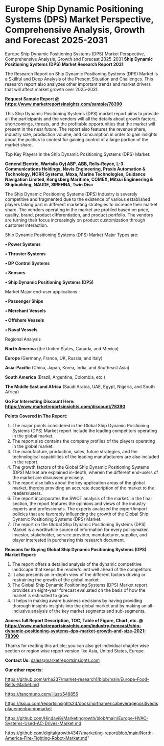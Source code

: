 # Europe Ship Dynamic Positioning Systems (DPS) Market Perspective, Comprehensive Analysis, Growth and Forecast 2025-2031
Europe Ship Dynamic Positioning Systems (DPS) Market Perspective, Comprehensive Analysis, Growth and Forecast 2025-2031
<strong>Ship Dynamic Positioning Systems (DPS) Market Research Report 2031</strong>

The Research Report on Ship Dynamic Positioning Systems (DPS) Market is a Skillful and Deep Analysis of the Present Situation and Challenges. This research report also analyzes other important trends and market drivers that will affect market growth over 2025-2031.

<strong>Request Sample Report @ <a href=https://www.marketreportsinsights.com/sample/78390>https://www.marketreportsinsights.com/sample/78390</a></strong>

This Ship Dynamic Positioning Systems (DPS) market report aims to provide all the participants and the vendors will all the details about growth factors, shortcomings, threats, and the profitable opportunities that the market will present in the near future. The report also features the revenue share, industry size, production volume, and consumption in order to gain insights about the politics to contest for gaining control of a large portion of the market share.

Top Key Players in the Ship Dynamic Positioning Systems (DPS) Market:

<strong>General Electric, Wartsila Oyj ABP, ABB, Rolls-Royce, L-3 Communications Holdings, Navis Engineering, Praxis Automation & Technology, NORR Systems, Moxa, Marine Technologies, Guidance Navigation Limited, Kongsberg Maritime, COMEX, Mitsui Engineering & Shipbuilding, NAUDE, SIREHNA, Twin Disc</strong>

The Ship Dynamic Positioning Systems (DPS) Industry is severely competitive and fragmented due to the existence of various established players taking part in different marketing strategies to increase their market share. The vendors operating in the market are profiled based on price, quality, brand, product differentiation, and product portfolio. The vendors are turning their focus increasingly on product customization through customer interaction.

Ship Dynamic Positioning Systems (DPS) Market Major Types are:

<strong>• Power Systems

• Thruster Systems

• DP Control Systems

• Sensors

• Ship Dynamic Positioning Systems (DPS)</strong>

Market Major end-user applications :

<strong>• Passenger Ships

• Merchant Vessels

• Offshore Vessels

• Naval Vessels</strong>

Regional Analysis

</u><strong><b>North America</b></strong> (the United States, Canada, and Mexico)

<strong><b>Europe </b></strong>(Germany, France, UK, Russia, and Italy)

<strong><b>Asia-Pacific</b></strong> (China, Japan, Korea, India, and Southeast Asia)

<strong><b>South America</b></strong> (Brazil, Argentina, Colombia, etc.)

<strong><b>The Middle East and Africa</b></strong> (Saudi Arabia, UAE, Egypt, Nigeria, and South Africa)

<strong>Go For Interesting Discount Here: <a href=https://www.marketreportsinsights.com/discount/78390>https://www.marketreportsinsights.com/discount/78390</a></strong>

<strong>Points Covered in The Report:</strong>
<ol>
  <li>The major points considered in the Global Ship Dynamic Positioning Systems (DPS) Market report include the leading competitors operating in the global market.</li>
  <li>The report also contains the company profiles of the players operating in the global market.</li>
  <li>The manufacture, production, sales, future strategies, and the technological capabilities of the leading manufacturers are also included in the report.</li>
  <li>The growth factors of the Global Ship Dynamic Positioning Systems (DPS) Market are explained in-depth, wherein the different end-users of the market are discussed precisely.</li>
  <li>The report also talks about the key application areas of the global market, thereby providing an accurate description of the market to the readers/users.</li>
  <li>The report incorporates the SWOT analysis of the market. In the final section, the report features the opinions and views of the industry experts and professionals. The experts analyzed the export/import policies that are favorably influencing the growth of the Global Ship Dynamic Positioning Systems (DPS) Market.</li>
  <li>The report on the Global Ship Dynamic Positioning Systems (DPS) Market is a worthwhile source of information for every policymaker, investor, stakeholder, service provider, manufacturer, supplier, and player interested in purchasing this research document.</li>
</ol>
<strong>Reasons for Buying Global Ship Dynamic Positioning Systems (DPS) Market Report:</strong>

<ol>
  <li>The report offers a detailed analysis of the dynamic competitive landscape that keeps the reader/client well ahead of the competitors.</li>
  <li>It also presents an in-depth view of the different factors driving or restraining the growth of the global market.</li>
  <li>The Global Ship Dynamic Positioning Systems (DPS) Market report provides an eight-year forecast evaluated on the basis of how the market is estimated to grow.</li>
  <li>It helps in making aware business decisions by having providing thorough insights insights into the global market and by making an all-inclusive analysis of the key market segments and sub-segments.</li>
</ol>
<strong>Access full Report Description, TOC, Table of Figure, Chart, etc. @ <a href=https://www.marketreportsinsights.com/industry-forecast/ship-dynamic-positioning-systems-dps-market-growth-and-size-2021-78390>https://www.marketreportsinsights.com/industry-forecast/ship-dynamic-positioning-systems-dps-market-growth-and-size-2021-78390</a></strong>


Thanks for reading this article; you can also get individual chapter wise section or region wise report version like Asia, United States, Europe.

<strong>Contact Us:</strong>
sales@marketreportsinsights.com

<strong>Our other reports:</strong>

<a href=https://github.com/arha237/market-research1/blob/main/Europe-Food-Belts-Market.md>https://github.com/arha237/market-research1/blob/main/Europe-Food-Belts-Market.md</a>

<a href=https://tanomuno.com/illust/549855>https://tanomuno.com/illust/549855</a>

<a href=https://issuu.com/reportsinsights24/docs/northamericabeveragepositivedisplacementpumpmarket>https://issuu.com/reportsinsights24/docs/northamericabeveragepositivedisplacementpumpmarket</a>

<a href=https://github.com/Hindavi8/Marketingrowth/blob/main/Europe-HVAC-Systems-Used-AC-Drives-Market.md>https://github.com/Hindavi8/Marketingrowth/blob/main/Europe-HVAC-Systems-Used-AC-Drives-Market.md</a>

<a href=https://github.com/digitalgrowth4347/marketing-report/blob/main/North-America-Fire-Fighting-Robot-Market.md>https://github.com/digitalgrowth4347/marketing-report/blob/main/North-America-Fire-Fighting-Robot-Market.md</a>"
